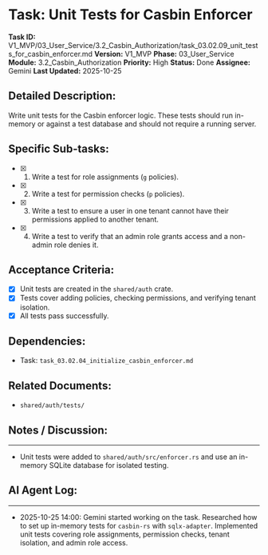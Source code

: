 # Task: Unit Tests for Casbin Enforcer

**Task ID:** V1_MVP/03_User_Service/3.2_Casbin_Authorization/task_03.02.09_unit_tests_for_casbin_enforcer.md
**Version:** V1_MVP
**Phase:** 03_User_Service
**Module:** 3.2_Casbin_Authorization
**Priority:** High
**Status:** Done
**Assignee:** Gemini
**Last Updated:** 2025-10-25

## Detailed Description:
Write unit tests for the Casbin enforcer logic. These tests should run in-memory or against a test database and should not require a running server.

## Specific Sub-tasks:
- [x] 1. Write a test for role assignments (`g` policies).
- [x] 2. Write a test for permission checks (`p` policies).
- [x] 3. Write a test to ensure a user in one tenant cannot have their permissions applied to another tenant.
- [x] 4. Write a test to verify that an admin role grants access and a non-admin role denies it.

## Acceptance Criteria:
- [x] Unit tests are created in the `shared/auth` crate.
- [x] Tests cover adding policies, checking permissions, and verifying tenant isolation.
- [x] All tests pass successfully.

## Dependencies:
*   Task: `task_03.02.04_initialize_casbin_enforcer.md`

## Related Documents:
*   `shared/auth/tests/`

## Notes / Discussion:
---
*   Unit tests were added to `shared/auth/src/enforcer.rs` and use an in-memory SQLite database for isolated testing.

## AI Agent Log:
---
* 2025-10-25 14:00: Gemini started working on the task. Researched how to set up in-memory tests for `casbin-rs` with `sqlx-adapter`. Implemented unit tests covering role assignments, permission checks, tenant isolation, and admin role access.
